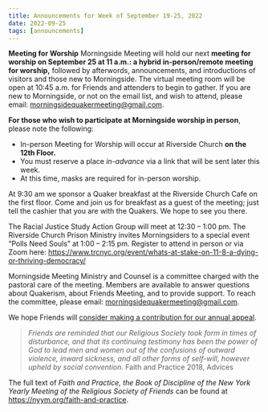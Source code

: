```yaml
---
title: Announcements for Week of September 19-25, 2022
date: 2022-09-25
tags: [announcements]
---
```


**Meeting for Worship**
Morningside Meeting will hold our next **meeting for worship on September 25 at 11 a.m.: a hybrid in-person/remote meeting for worship,** followed by afterwords, announcements, and introductions of visitors and those new to Morningside. The virtual meeting room will be open at 10:45 a.m. for Friends and attenders to begin to gather. If you are new to Morningside, or not on the email list, and wish to attend, please email: morningsidequakermeeting@gmail.com.

**For those who wish to participate at Morningside worship in person**, please note the following:

- In-person Meeting for Worship will occur at Riverside Church **on the 12th Floor.**
- You must reserve a place _in-advance_ via a link that will be sent later this week.
- At this time, masks are required for in-person worship.

At 9:30 am we sponsor a Quaker breakfast at the Riverside Church Cafe on the first floor. Come and join us for breakfast as a guest of the meeting; just tell the cashier that you are with the Quakers. We hope to see you there.

The Racial Justice Study Action Group will meet at 12:30 – 1:00 pm. The Riverside Church Prison Ministry invites Morningsiders to a special event “Polls Need Souls” at 1:00 – 2:15 pm. Register to attend in person or via Zoom here: https://www.trcnyc.org/event/whats-at-stake-on-11-8-a-dying-or-thriving-democracy/

Morningside Meeting Ministry and Counsel is a committee charged with the pastoral care of
the meeting. Members are available to answer questions about Quakerism, about Friends
Meeting, and to provide support. To reach the committee, please email:
morningsidequakermeeting@gmail.com.

We hope Friends will [consider making a contribution for our annual appeal](https://morningsidemeeting.org/posts/finance-2022-appeal/).

> _Friends are reminded that our Religious Society took form in times of disturbance,
> and that its continuing testimony has been the power of God to lead men and women
> out of the confusions of outward violence, inward sickness, and all other forms of
> self-will, however upheld by social convention._
> Faith and Practice 2018, Advices

The full text of _Faith and Practice, the Book of Discipline of the New York Yearly Meeting of the Religious Society of Friends_ can be found at https://nyym.org/faith-and-practice.
